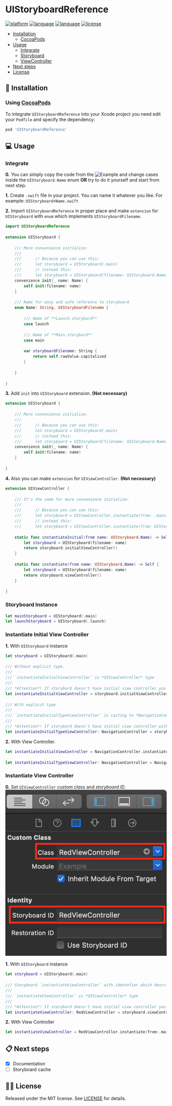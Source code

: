 # UIStoryboardReference

[![platform](https://img.shields.io/badge/Platform-iOS%208%2B-blue.svg)]()
[![language](https://img.shields.io/badge/Language-Swift%204.2-red.svg)]()
[![language](https://img.shields.io/badge/pod-4.0.0-blue.svg)]()
[![license](https://img.shields.io/badge/license-MIT-lightgray.svg)]()

- [Installation](#-installation)
    - [CocoaPods](#using-cocoapods)    
- [Usage](#-usage)
    - [Integrate](#integrate)
    - [Storyboard](#storyboard-instance)
    - [ViewController](#instantiate-view-controller)
- [Next steps](#-next-steps)
- [License](#-license)

## 📲 Installation
### Using [CocoaPods](https://cocoapods.org)
To integrate `UIStoryboardReference` into your Xcode project you need edit your `Podfile` and specify the dependency:
```ruby
pod 'UIStoryboardReference'
```

## 💻 Usage
### Integrate
**0.** You can simply copy the code from the ![**Example**](Source/UIStoryboard+Name.swift) and change cases inside the `UIStoryboard.Name` enum **OR** try to do it yourself and start from next step.

**1.** Create `.swift` file in your project. You can name it whatever you like. For example: `UIStoryboard+Name.swift`

**2.** Import `UIStoryboardReference` in proper place and make `extension` for `UIStoryboard` with `enum` which implements `UIStoryboardFilename`.
```swift
import UIStoryboardReference

extension UIStoryboard {

    /// More convenience initialize:
    ///
    ///      // Because you can use this:
    ///      let storyboard = UIStoryboard(.main)
    ///      // instead this:
    ///      let storyboard = UIStoryboard(filename: UIStoryboard.Name.main)
    convenience init(_ name: Name) {
        self.init(filename: name)
    }

    /// Name for easy and safe reference to storyboard
    enum Name: String, UIStoryboardFilename {

        /// Name of **Launch.storybard**
        case launch

        /// Name of **Main.storybard**
        case main

        var storyboardFilename: String {
            return self.rawValue.capitalized
        }

    }  

}
```

**3.** Add `init` into `UIStoryboard` extension. **(Not necessary)**
```swift
extension UIStoryboard {

    /// More convenience initialize:
    ///
    ///      // Because you can use this:
    ///      let storyboard = UIStoryboard(.main)
    ///      // instead this:
    ///      let storyboard = UIStoryboard(filename: UIStoryboard.Name.main)
    convenience init(_ name: Name) {
        self.init(filename: name)
    }

}
```

**4.** Also you can make `extension` for `UIViewController`. **(Not necessary)**
```swift
extension UIViewController {

    /// It's the same for more convenience initialize:
    ///
    ///      // Because you can use this:
    ///      let storyboard = UIViewController.instantiate(from: .main)
    ///      // instead this:
    ///      let storyboard = UIViewController.instantiate(from: UIStoryboard.Name.main)

    static func instantiateInitial(from name: UIStoryboard.Name) -> Self {
        let storyboard = UIStoryboard(filename: name)
        return storyboard.initialViewController()
    }

    static func instantiate(from name: UIStoryboard.Name) -> Self {
        let storyboard = UIStoryboard(filename: name)
        return storyboard.viewController()
    }

}

```

### Storyboard Instance
```swift
let mainStoryboard = UIStoryboard(.main)
let launchStoryboard = UIStoryboard(.launch)
```

### Instantiate Initial View Controller
**1.** With `UIStoryboard` instance
```swift
let storyboard = UIStoryboard(.main)

/// Without explicit type.
///
/// `instantiateInitialViewController` is *UIViewController* type
///
/// *Attention*! If storybard doesn't have initial view controller you throw an exception
let instantiateInitialViewController = storyboard.initialViewController()

/// With explicit type
///
/// `instantiateInitialTypeViewController` is casting to *NavigationController* type
///
/// *Attention*! If storybard doesn't have initial view controller with explicit type you throw an exception
let instantiateInitialTypeViewController: NavigationController = storyboard.initialViewController()
```

**2.** With View Controller.
```swift
let instantiateInitialViewController = NavigationController.instantiateInitial(from: .main)

let instantiateInitialTypeViewController: NavigationController = NavigationController.instantiateInitial(from: .main)
```

### Instantiate View Controller
**0.** Set `UIViewController` _custom class_ and _storyboard ID_.  
![](Example_img_0.png)

**1.** With `UIStoryboard` instance
```swift
let storyboard = UIStoryboard(.main)

/// Storyboard `instantiateViewController` with identefier which describe view controller type. If this case `RedViewController`
///
/// `instantiateViewController` is *UIViewController* type
///
/// *Attention*! If storybard doesn't have initial view controller you throw an exception
let instantiateViewController: RedViewController = storyboard.viewController()
```
**2.** With View Controller
```swift
let instantiateViewController = RedViewController.instantiate(from:.main)
```

## 📋 Next steps
- [x] Documentation
- [ ] Storyboard cache

## 👮🏻 License
Released under the MIT license. See [LICENSE](LICENSE) for details.
